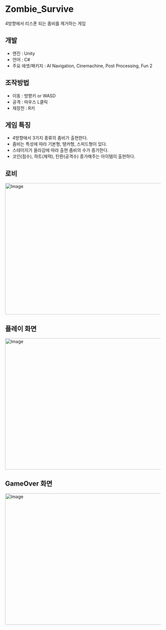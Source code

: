 # Zombie_Survive
4방향에서 리스폰 되는 좀비를 제거하는 게임

## 개발
- 엔진 : Unity
- 언어 : C#
- 주요 에셋/패키지 : AI Navigation, Cinemachine, Post Processing, Fun 2

## 조작방법
- 이동 : 방향키 or WASD
- 공격 : 마우스 L클릭
- 재장전 : R키

## 게임 특징
- 4방향에서 3가지 종류의 좀비가 출현한다.
- 좀비는 특성에 따라 기본형, 탱커형, 스피드형이 있다.
- 스테이지가 올라감에 따라 출현 좀비의 수가 증가한다.
- 코인(점수), 하트(체력), 탄환(공격수) 증가해주는 아이템이 출현하다.
  
## 로비
<img width="800" height="425" alt="Image" src="https://github.com/user-attachments/assets/28ecf3e1-3621-4f13-b3e3-49afda4ac46f" />

## 플레이 화면
<img width="800" height="425" alt="Image" src="https://github.com/user-attachments/assets/60b1de44-7627-4bdf-80a6-5d9dc72232fc" />

## GameOver 화면
<img width="800" height="425" alt="Image" src="https://github.com/user-attachments/assets/5e035898-fc27-4f39-b8ea-5984599fd2a7" />
